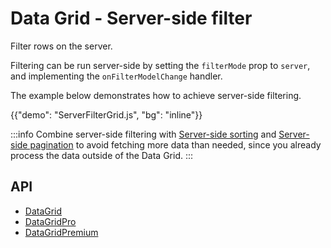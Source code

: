 # Data Grid - Server-side filter

<p class="description">Filter rows on the server.</p>

Filtering can be run server-side by setting the `filterMode` prop to `server`, and implementing the `onFilterModelChange` handler.

The example below demonstrates how to achieve server-side filtering.

{{"demo": "ServerFilterGrid.js", "bg": "inline"}}

:::info
Combine server-side filtering with [Server-side sorting](/x/react-data-grid/sorting/#server-side-sorting) and [Server-side pagination](/x/react-data-grid/pagination/#server-side-pagination) to avoid fetching more data than needed, since you already process the data outside of the Data Grid.
:::

## API

- [DataGrid](/x/api/data-grid/data-grid/)
- [DataGridPro](/x/api/data-grid/data-grid-pro/)
- [DataGridPremium](/x/api/data-grid/data-grid-premium/)
